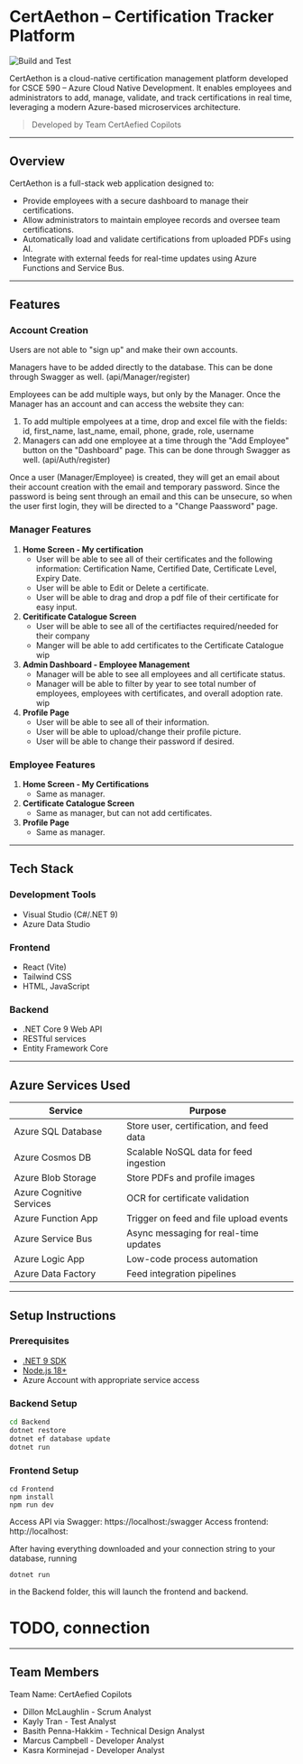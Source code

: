 # CertAethon – Certification Tracker Platform

![Build and Test](https://github.com/kaylytran/CertAtheon/actions/workflows/build-and-test.yml/badge.svg)

CertAethon is a cloud-native certification management platform developed for CSCE 590 – Azure Cloud Native Development. It enables employees and administrators to add, manage, validate, and track certifications in real time, leveraging a modern Azure-based microservices architecture.

> Developed by Team CertAefied Copilots 

---

## Overview

CertAethon is a full-stack web application designed to:
- Provide employees with a secure dashboard to manage their certifications.
- Allow administrators to maintain employee records and oversee team certifications.
- Automatically load and validate certifications from uploaded PDFs using AI.
- Integrate with external feeds for real-time updates using Azure Functions and Service Bus.

---

## Features

### Account Creation

Users are not able to "sign up" and make their own accounts. 

Managers have to be added directly to the database. This can be done through Swagger as well. (api/Manager/register)

Employees can be add multiple ways, but only by the Manager. Once the Manager has an account and can access the website they can:
1. To add multiple empolyees at a time, drop and excel file with the fields: id, first_name, last_name, email, phone, grade, role, username
2. Managers can add one employee at a time through the "Add Employee" button on the "Dashboard" page. This can be done through Swagger as well. (api/Auth/register)

Once a user (Manager/Employee) is created, they will get an email about their account creation with the email and temporary password.
Since the password is being sent through an email and this can be unsecure, so when the user first login, they will be directed to a "Change Paassword" page. 

### Manager Features

1. **Home Screen - My certification**
   - User will be able to see all of their certificates and the following information: Certification Name, Certified Date, Certificate Level, Expiry Date.
   - User will be able to Edit or Delete a certificate.
   - User will be able to drag and drop a pdf file of their certificate for easy input.
2. **Ceritificate Catalogue Screen**
   - User will be able to see all of the certifiactes required/needed for their company
   - Manger will be able to add certificates to the Certificate Catalogue
   wip
3. **Admin Dashboard - Employee Management**
   - Manager will be able to see all employees and all certificate status.
   - Manager will be able to filter by year to see total number of employees, employees with certificates, and overall adoption rate.
   wip
4. **Profile Page**
   - User will be able to see all of their information.
   - User will be able to upload/change their profile picture.
   - User will be able to change their password if desired.


### Employee Features

1. **Home Screen - My Certifications**
   - Same as manager.
2. **Certificate Catalogue Screen**
   - Same as manager, but can not add certificates.
3. **Profile Page**
   - Same as manager.
---

## Tech Stack

### Development Tools
- Visual Studio (C#/.NET 9)
- Azure Data Studio

### Frontend
- React (Vite)
- Tailwind CSS
- HTML, JavaScript

### Backend
- .NET Core 9 Web API
- RESTful services
- Entity Framework Core

---

## Azure Services Used

| Service                  | Purpose                                  |
|--------------------------|-------------------------------------------|
| Azure SQL Database       | Store user, certification, and feed data |
| Azure Cosmos DB          | Scalable NoSQL data for feed ingestion   |
| Azure Blob Storage       | Store PDFs and profile images            |
| Azure Cognitive Services | OCR for certificate validation           |
| Azure Function App       | Trigger on feed and file upload events   |
| Azure Service Bus        | Async messaging for real-time updates    |
| Azure Logic App          | Low-code process automation              |
| Azure Data Factory       | Feed integration pipelines               |

---

## Setup Instructions

### Prerequisites
- [.NET 9 SDK](https://dotnet.microsoft.com/)
- [Node.js 18+](https://nodejs.org/)
- Azure Account with appropriate service access

### Backend Setup
```bash
cd Backend
dotnet restore
dotnet ef database update
dotnet run
```

### Frontend Setup
```
cd Frontend
npm install
npm run dev
```
Access API via Swagger: https://localhost:<port>/swagger
Access frontend: http://localhost:<port>

After having everything downloaded and your connection string to your database, running
```
dotnet run
```
in the Backend folder, this will launch the frontend and backend.
# TODO, connection
---

## Team Members

Team Name: CertAefied Copilots
- Dillon McLaughlin - Scrum Analyst
- Kayly Tran - Test Analyst
- Basith Penna-Hakkim - Technical Design Analyst
- Marcus Campbell - Developer Analyst
- Kasra Korminejad - Developer Analyst
